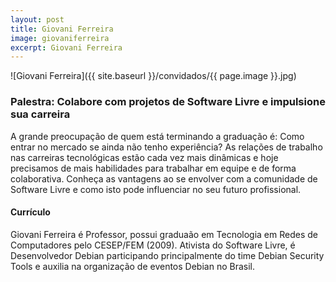 ```yaml
---
layout: post
title: Giovani Ferreira
image: giovaniferreira
excerpt: Giovani Ferreira
---
```

![Giovani Ferreira]({{ site.baseurl }}/convidados/{{ page.image }}.jpg)

### Palestra: Colabore com projetos de Software Livre e impulsione sua carreira

A grande preocupação de quem está terminando a graduação é: Como entrar no mercado se ainda não tenho experiência?
As relações de trabalho nas carreiras tecnológicas estão cada vez mais dinâmicas e hoje precisamos de mais habilidades para trabalhar em equipe e de forma colaborativa. Conheça as vantagens ao se envolver com a comunidade de Software Livre e como isto pode influenciar no seu futuro profissional.

#### Currículo

Giovani Ferreira é Professor, possui graduaão em Tecnologia em Redes de Computadores pelo CESEP/FEM (2009). Ativista do Software Livre, é Desenvolvedor Debian participando principalmente do time Debian Security Tools e auxilia na organização de eventos Debian no Brasil.
